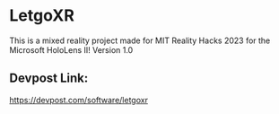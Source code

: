 # LetgoXR

This is a mixed reality project made for MIT Reality Hacks 2023 for the Microsoft HoloLens II! 
Version 1.0 

## Devpost Link: 
https://devpost.com/software/letgoxr
